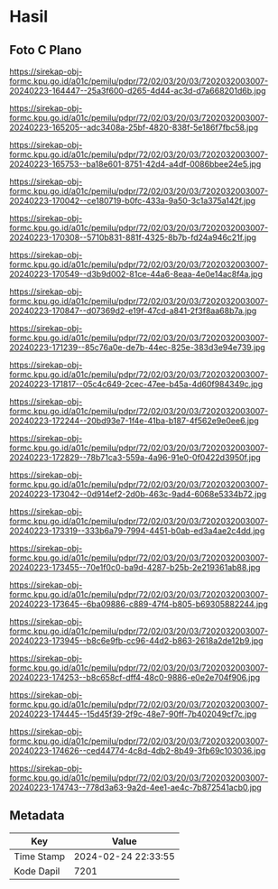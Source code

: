 # Hasil

## Foto C Plano

https://sirekap-obj-formc.kpu.go.id/a01c/pemilu/pdpr/72/02/03/20/03/7202032003007-20240223-164447--25a3f600-d265-4d44-ac3d-d7a668201d6b.jpg

https://sirekap-obj-formc.kpu.go.id/a01c/pemilu/pdpr/72/02/03/20/03/7202032003007-20240223-165205--adc3408a-25bf-4820-838f-5e186f7fbc58.jpg

https://sirekap-obj-formc.kpu.go.id/a01c/pemilu/pdpr/72/02/03/20/03/7202032003007-20240223-165753--ba18e601-8751-42d4-a4df-0086bbee24e5.jpg

https://sirekap-obj-formc.kpu.go.id/a01c/pemilu/pdpr/72/02/03/20/03/7202032003007-20240223-170042--ce180719-b0fc-433a-9a50-3c1a375a142f.jpg

https://sirekap-obj-formc.kpu.go.id/a01c/pemilu/pdpr/72/02/03/20/03/7202032003007-20240223-170308--5710b831-881f-4325-8b7b-fd24a946c21f.jpg

https://sirekap-obj-formc.kpu.go.id/a01c/pemilu/pdpr/72/02/03/20/03/7202032003007-20240223-170549--d3b9d002-81ce-44a6-8eaa-4e0e14ac8f4a.jpg

https://sirekap-obj-formc.kpu.go.id/a01c/pemilu/pdpr/72/02/03/20/03/7202032003007-20240223-170847--d07369d2-e19f-47cd-a841-2f3f8aa68b7a.jpg

https://sirekap-obj-formc.kpu.go.id/a01c/pemilu/pdpr/72/02/03/20/03/7202032003007-20240223-171239--85c76a0e-de7b-44ec-825e-383d3e94e739.jpg

https://sirekap-obj-formc.kpu.go.id/a01c/pemilu/pdpr/72/02/03/20/03/7202032003007-20240223-171817--05c4c649-2cec-47ee-b45a-4d60f984349c.jpg

https://sirekap-obj-formc.kpu.go.id/a01c/pemilu/pdpr/72/02/03/20/03/7202032003007-20240223-172244--20bd93e7-1f4e-41ba-b187-4f562e9e0ee6.jpg

https://sirekap-obj-formc.kpu.go.id/a01c/pemilu/pdpr/72/02/03/20/03/7202032003007-20240223-172829--78b71ca3-559a-4a96-91e0-0f0422d3950f.jpg

https://sirekap-obj-formc.kpu.go.id/a01c/pemilu/pdpr/72/02/03/20/03/7202032003007-20240223-173042--0d914ef2-2d0b-463c-9ad4-6068e5334b72.jpg

https://sirekap-obj-formc.kpu.go.id/a01c/pemilu/pdpr/72/02/03/20/03/7202032003007-20240223-173319--333b6a79-7994-4451-b0ab-ed3a4ae2c4dd.jpg

https://sirekap-obj-formc.kpu.go.id/a01c/pemilu/pdpr/72/02/03/20/03/7202032003007-20240223-173455--70e1f0c0-ba9d-4287-b25b-2e219361ab88.jpg

https://sirekap-obj-formc.kpu.go.id/a01c/pemilu/pdpr/72/02/03/20/03/7202032003007-20240223-173645--6ba09886-c889-47f4-b805-b69305882244.jpg

https://sirekap-obj-formc.kpu.go.id/a01c/pemilu/pdpr/72/02/03/20/03/7202032003007-20240223-173945--b8c6e9fb-cc96-44d2-b863-2618a2de12b9.jpg

https://sirekap-obj-formc.kpu.go.id/a01c/pemilu/pdpr/72/02/03/20/03/7202032003007-20240223-174253--b8c658cf-dff4-48c0-9886-e0e2e704f906.jpg

https://sirekap-obj-formc.kpu.go.id/a01c/pemilu/pdpr/72/02/03/20/03/7202032003007-20240223-174445--15d45f39-2f9c-48e7-90ff-7b402049cf7c.jpg

https://sirekap-obj-formc.kpu.go.id/a01c/pemilu/pdpr/72/02/03/20/03/7202032003007-20240223-174626--ced44774-4c8d-4db2-8b49-3fb69c103036.jpg

https://sirekap-obj-formc.kpu.go.id/a01c/pemilu/pdpr/72/02/03/20/03/7202032003007-20240223-174743--778d3a63-9a2d-4ee1-ae4c-7b872541acb0.jpg


## Metadata

| Key        | Value               |
| ---------- | ------------------- |
| Time Stamp | 2024-02-24 22:33:55 |
| Kode Dapil | 7201                |



